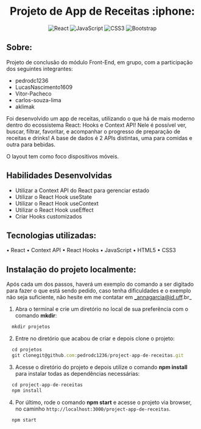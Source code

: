 <h1 align="center"> Projeto de App de Receitas :iphone:</h1>

 <div align="center">
 
 ![React](https://img.shields.io/badge/react-%2320232a.svg?style=for-the-badge&logo=react&logoColor=%2361DAFB)
 ![JavaScript](https://img.shields.io/badge/javascript-%23323330.svg?style=for-the-badge&logo=javascript&logoColor=%23F7DF1E)
 ![CSS3](https://img.shields.io/badge/css3-%231572B6.svg?style=for-the-badge&logo=css3&logoColor=white)
 ![Bootstrap](https://img.shields.io/badge/bootstrap-%23563D7C.svg?style=for-the-badge&logo=bootstrap&logoColor=white)
 
</div>

<h2 align="left"> Sobre: </h2>

Projeto de conclusão do módulo Front-End, em grupo, com a participação dos seguintes integrantes:
- pedrodc1236
- LucasNascimento1609
- Vitor-Pacheco
- carlos-souza-lima
- aklimak

Foi desenvolvido um app de receitas, utilizando o que há de mais moderno dentro do ecossistema React: Hooks e Context API!
Nele é possível ver, buscar, filtrar, favoritar, e acompanhar o progresso de preparação de receitas e drinks!
A base de dados é 2 APIs distintas, uma para comidas e outra para bebidas.

O layout tem como foco dispositivos móveis.

## Habilidades Desenvolvidas

- Utilizar a Context API do React para gerenciar estado
- Utilizar o React Hook useState
- Utilizar o React Hook useContext
- Utilizar o React Hook useEffect
- Criar Hooks customizados

## Tecnologias utilizadas:
• React
• Context API
• React Hooks
• JavaScript
• HTML5
• CSS3

## Instalação do projeto localmente:
 
Após cada um dos passos, haverá um exemplo do comando a ser digitado para fazer o que está sendo pedido, caso tenha dificuldades e o exemplo não seja suficiente, não hesite em me contatar em _annagarcia@id.uff.br_ 

1. Abra o terminal e crie um diretório no local de sua preferência com o comando **mkdir**:
```javascript
  mkdir projetos
```

2. Entre no diretório que acabou de criar e depois clone o projeto:
```javascript
  cd projetos
  git clonegit@github.com:pedrodc1236/project-app-de-receitas.git
```

3. Acesse o diretório do projeto e depois utilize o comando **npm install** para instalar todas as dependências necessárias:
```javascript
  cd project-app-de-receitas
  npm install
```

4. Por último, rode o comando **npm start** e acesse o projeto via browser, no caminho `http://localhost:3000/project-app-de-receitas`.

```javascript
  npm start
```

